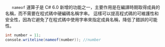 `   nameof` 運算子是 C# 6.0 新增的功能之一，主要作用是在編譯時期取得成員的名稱，而不需要在程式碼中硬編碼名稱字串。
這樣可以提高程式碼的可維護性和安全性，因為它避免了在程式碼中使用字串來指定成員名稱，降低了錯誤的可能性。

```C#
int number = 11; 
console.writeline(nameof(number)); //number
```